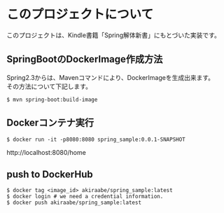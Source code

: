 # このプロジェクトについて

このプロジェクトは、Kindle書籍「Spring解体新書」にもとづいた実装です。

## SpringBootのDockerImage作成方法

Spring2.3からは、Mavenコマンドにより、DockerImageを生成出来ます。
<br/>
その方法について下記します。

```shell script
$ mvn spring-boot:build-image
```

## Dockerコンテナ実行

```shell script
$ docker run -it -p8080:8080 spring_sample:0.0.1-SNAPSHOT
```

http://localhost:8080/home

## push to DockerHub

```shell script
$ docker tag <image_id> akiraabe/spring_sample:latest
$ docker login # we need a credential information.
$ docker push akiraabe/spring_sample:latest
```
